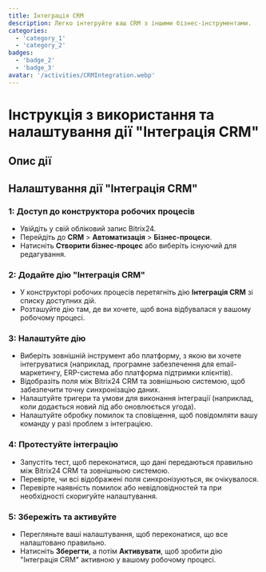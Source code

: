 ```yaml
---
title: Інтеграція CRM
description: Легко інтегруйте ваш CRM з іншими бізнес-інструментами.
categories: 
  - 'category_1'
  - 'category_2'
badges: 
  - 'badge_2'
  - 'badge_3'
avatar: '/activities/CRMIntegration.webp'
---
```

# Інструкція з використання та налаштування дії "Інтеграція CRM"

## Опис дії

## **Налаштування дії "Інтеграція CRM"**

### 1: Доступ до конструктора робочих процесів
- Увійдіть у свій обліковий запис Bitrix24.
- Перейдіть до **CRM** > **Автоматизація** > **Бізнес-процеси**.
- Натисніть **Створити бізнес-процес** або виберіть існуючий для редагування.

### 2: Додайте дію "Інтеграція CRM"
- У конструкторі робочих процесів перетягніть дію **Інтеграція CRM** зі списку доступних дій.
- Розташуйте дію там, де ви хочете, щоб вона відбувалася у вашому робочому процесі.

### 3: Налаштуйте дію
- Виберіть зовнішній інструмент або платформу, з якою ви хочете інтегруватися (наприклад, програмне забезпечення для email-маркетингу, ERP-система або платформа підтримки клієнтів).
- Відобразіть поля між Bitrix24 CRM та зовнішньою системою, щоб забезпечити точну синхронізацію даних.
- Налаштуйте тригери та умови для виконання інтеграції (наприклад, коли додається новий лід або оновлюється угода).
- Налаштуйте обробку помилок та сповіщення, щоб повідомляти вашу команду у разі проблем з інтеграцією.

### 4: Протестуйте інтеграцію
- Запустіть тест, щоб переконатися, що дані передаються правильно між Bitrix24 CRM та зовнішньою системою.
- Перевірте, чи всі відображені поля синхронізуються, як очікувалося.
- Перевірте наявність помилок або невідповідностей та при необхідності скоригуйте налаштування.

### 5: Збережіть та активуйте
- Перегляньте ваші налаштування, щоб переконатися, що все налаштовано правильно.
- Натисніть **Зберегти**, а потім **Активувати**, щоб зробити дію "Інтеграція CRM" активною у вашому робочому процесі.